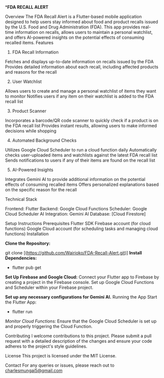 ***FDA RECALL ALERT**

Overview
The FDA Recall Alert is a Flutter-based mobile application designed to help users stay informed about food and product recalls issued by the U.S. Food and Drug Administration (FDA). This app provides real-time information on recalls, allows users to maintain a personal watchlist, and offers AI-powered insights on the potential effects of consuming recalled items.
Features
1. FDA Recall Information

Fetches and displays up-to-date information on recalls issued by the FDA
Provides detailed information about each recall, including affected products and reasons for the recall

2. User Watchlist

Allows users to create and manage a personal watchlist of items they want to monitor
Notifies users if any item on their watchlist is added to the FDA recall list

3. Product Scanner

Incorporates a barcode/QR code scanner to quickly check if a product is on the FDA recall list
Provides instant results, allowing users to make informed decisions while shopping

4. Automated Background Checks

Utilizes Google Cloud Scheduler to run a cloud function daily
Automatically checks user-uploaded items and watchlists against the latest FDA recall list
Sends notifications to users if any of their items are found on the recall list

5. AI-Powered Insights

Integrates Gemini AI to provide additional information on the potential effects of consuming recalled items
Offers personalized explanations based on the specific reason for the recall

Technical Stack

Frontend: Flutter
Backend: Google Cloud Functions
Scheduler: Google Cloud Scheduler
AI Integration: Gemini AI
Database: [Cloud Firestore]


Setup Instructions
Prerequisites
Flutter SDK
Firebase account (for cloud functions)
Google Cloud account (for scheduling tasks and managing cloud functions)
Installation




**Clone the Repository:**

git clone [(https://github.com/Wairioko/FDA-Recall-Alert.git)]
**Install Dependencies:**
 - flutter pub get

**Set Up Firebase and Google Cloud:**
Connect your Flutter app to Firebase by creating a project in the Firebase console.
Set up Google Cloud Functions and Scheduler within your Firebase project.

**Set up any necessary configurations for Gemini AI.**
Running the App
Start the Flutter App:

 - flutter run

*Monitor Cloud Functions:*
Ensure that the Google Cloud Scheduler is set up and properly triggering the Cloud Function.

Contributing
I welcome contributions to this project. Please submit a pull request with a detailed description of the changes and ensure your code adheres to the project's style guidelines.

License
This project is licensed under the MIT License.

Contact
For any queries or issues, please reach out to charlesmungai5@gmail.com








